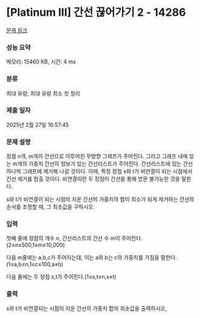# [Platinum III] 간선 끊어가기 2 - 14286 

[문제 링크](https://www.acmicpc.net/problem/14286) 

### 성능 요약

메모리: 15460 KB, 시간: 4 ms

### 분류

최대 유량, 최대 유량 최소 컷 정리

### 제출 일자

2025년 2월 27일 16:57:45

### 문제 설명

<p>정점 n개, m개의 간선으로 이루어진 무방향 그래프가 주어진다. 그리고 그래프 내에 있는 m개의 가중치 간선의 정보가 있는 간선리스트가 주어진다. 간선리스트에 있는 간선 하나씩 그래프에 제거해 나갈 것이다. 이때, 특정 정점 s와 t가 비연결이 되는 시점에서 간선 제거를 멈출 것이다. 비연결이란 두 정점이 간선을 통해 방문 불가능한 것을 말한다.</p>

<p>s와 t가 비연결이 되는 시점의 지운 간선의 가중치의 합이 최소가 되게 제거하는 간선의 순서를 조정할 때, 그 최솟값을 구하시오.</p>

### 입력 

 <p>첫째 줄에 정점의 개수 n, 간선리스트의 간선 수 m이 주어진다.(2≤n≤500,1≤m≤10,000)</p>

<p>다음 m줄에는 a,b,c가 주어지는데, 이는 a와 b는 c의 가중치를 가짐을 말한다.(1≤a,b≤n,1≤c≤100,a≠b)</p>

<p>다음 줄에는 두 정점 s,t가 주어진다.(1≤s,t≤n,s≠t)</p>

### 출력 

 <p>s와 t가 비연결되는 시점의 지운 간선의 가중치 합의 최솟값을 출력하시오,</p>

